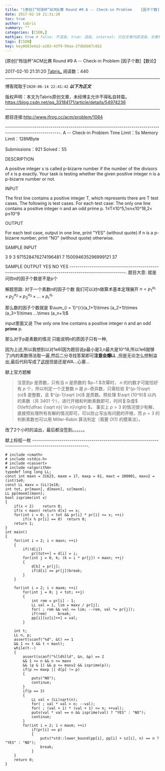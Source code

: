 ```yaml
---
title: "[原创]“玲珑杯”ACM比赛 Round #9 A -- Check-in Problem    [因子个数]【数论】"
date: 2017-02-10 21:31:20
toc: true
author: tabris
summary: ""
categories: [CSDN,]
mathjax: true # false: 不渲染, true: 渲染, internal: 只在文章内部渲染，文章列表中不渲染
tags: [CSDN]
key: key8683e4a2-a103-43f9-99aa-2fdb6b67c6b2
---
```


[原创]“玲珑杯”ACM比赛 Round #9 A -- Check-in Problem    [因子个数]【数论】

2017-02-10 21:31:20  [Tabris_](https://me.csdn.net/qq_33184171) 阅读数：440

---

博客爬取于`2020-06-14 22:41:42`
***以下为正文***

版权声明：本文为Tabris原创文章，未经博主允许不得私自转载。
https://blog.csdn.net/qq_33184171/article/details/54974236

<!-- more -->

---

题目连接:http://www.ifrog.cc/acm/problem/1084

----------------------------------------------------------------------------------------------------------.
A -- Check-in Problem
Time Limit：5s Memory Limit：128MByte

Submissions：921 Solved：55

DESCRIPTION

A positive integer x is called p-bizarre number if the number of the divisors of x is p exactly.
Your task is testing whether the given positive integer n is a p-bizarre number or not.

INPUT

The first line contains a positive integer T, which represents there are T test cases.
The following is test cases. For each test case:
The only one line contains a positive integer n and an odd prime p.
1≤T≤10^5,1≤n≤10^18,2< p≤10^9

OUTPUT

For each test case, output in one line, print "YES" (without quote) if n is a p-bizarre number, print "NO" (without quote) otherwise.

SAMPLE INPUT

3
9 3
971528476274196481 7
150094635296999121 37

SAMPLE OUTPUT
YES
NO
YES
----------------------------------------------------------------------------------------------------------.
题目大意:
就是问你n的因子个数是不是p个


解题思路:
对于一个素数n的因子个数 我们可以对n做算术基本定理展开
$n = p_1^{a_1}\times p_2^{a_2}\times p_3^{a_3}\times ...\times p_r^{a_r}$

那么数的因子个数就是 $\sum_{i = 1}^{r}(a_1+1)\times (a_2+1)\times (a_3+1)\times ...\times (a_n+1)$

input里面又说
The only one line contains a positive integer n and an odd **prime** p.

那么对于p是素数的情况 只能说明n的质因子只有一种,


因为上述,所以我想到以对1e6(因为题目说p最小是3,n最大是10^18,所以1e6就够了)内的素数筛法取一遍,然后二分寻找答案即可**注意会爆LL**  ,但是无论怎么控制溢出,最后代码写成了[这样](http://paste.ubuntu.com/23966952/)但是还是WA...心塞...

献上官方题解
>注意到$p$ 是质数，只有当 $n$ 是质数的 $p−1 $次幂时， $n$ 的约数才可能恰好有 $p$ 个，所以判定一个正整数 $n$ 是 $p-$奇异数，只需检验 $^{p-1}\sqrt {n}$ 是整数，且 $^{p-1}\sqrt {n}$ 是质数。预处理 $\sqrt {10^9}$ 以内的素数（共 $3401$ 个），进行开根和判断素数即可，时间复杂度$ O\left(\dfrac {\sqrt n}{ \ln⁡ n}\right) $。
事实上 $p>3$ 的情况很少有解，直接预处理所有有解的情况即可，可以防止写出有问题的开根，而 $p=3$ 的判断素数也可以用 Miller-Rabin 算法判定（需要 $O(1)$ 的模乘法）。

改了2个小时的溢出，最后都没签到。。。。。。

献上标程一枚
----------------------------------------------------------------------------------------------------------.
```
# include <cmath>
# include <stdio.h>
# include <cassert>
# include <algorithm>
typedef long long LL;
const int maxn = 31623, maxm = 17, maxp = 61, maxt = 100001, maxv2 = (int)1e9;
const LL maxv = (LL)1e18;
int tot, pr[maxn], d[maxn], sz[maxm];
LL pp[maxm][maxn];
bool isprime(int x)
{
	if(x < 2)    return 0;
	if(x < maxn) return d[x] == x;
	for(int i = 0; i < tot && pr[i] * pr[i] <= x; ++i)
		if(x % pr[i] == 0)	return 0;
	return 1;
}
int main()
{
	for(int i = 2; i < maxn; ++i)
	{
		if(!d[i])
			pr[tot++] = d[i] = i;
		for(int j = 0, k; (k = i * pr[j]) < maxn; ++j)
		{
			d[k] = pr[j];
			if(d[i] == pr[j])break;
		}
	}

	for(int i = 2; i < maxm; ++i)
		for(int j = 0; j < tot; ++j)
		{
			int rem = pr[i] - 1;
			LL val = 1, lim = maxv / pr[j];
			for( ; rem && val <= lim; --rem, val *= pr[j]);
			if(rem)   	break;
			pp[i][sz[i]++] = val;
		}

	int t;
	LL n, p;
	assert(scanf("%d", &t) == 1
	&& 1 <= t && t < maxt);
	while(t--)
	{
		assert(scanf("%lld%lld", &n, &p) == 2
		&& 1 <= n && n <= maxv
		&& (p & 1) && p <= maxv2 && isprime(p));
		if(p >= maxp || d[p] != p)
		{
			puts("NO");
			continue;
		}
		if(p == 3)
		{
			LL val = (LL)sqrt(n);
			for( ; val * val > n; --val);
			for( ; (val + 1) * (val + 1) <= n; ++val);
			puts(val * val == n && isprime(val) ? "YES" : "NO");
			continue;
		}
		for(int i = 2; i < maxm; ++i)
			if(pr[i] == p)
			{
				puts(*std::lower_bound(pp[i], pp[i] + sz[i], n) == n ? "YES" : "NO");
				break;
			}
	}
	return 0;
}

```

